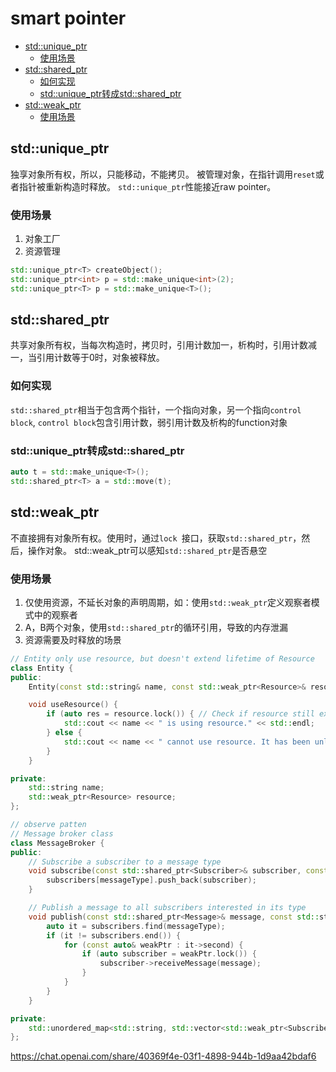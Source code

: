 # smart pointer

- [std::unique\_ptr](#stdunique_ptr)
  - [使用场景](#使用场景)
- [std::shared\_ptr](#stdshared_ptr)
  - [如何实现](#如何实现)
  - [std::unique\_ptr转成std::shared\_ptr](#stdunique_ptr转成stdshared_ptr)
- [std::weak\_ptr](#stdweak_ptr)
  - [使用场景](#使用场景-1)


## std::unique_ptr
独享对象所有权，所以，只能移动，不能拷贝。
被管理对象，在指针调用`reset`或者指针被重新构造时释放。
`std::unique_ptr`性能接近raw pointer。

### 使用场景
1. 对象工厂
2. 资源管理
```cpp
std::unique_ptr<T> createObject();
std::unique_ptr<int> p = std::make_unique<int>(2);
std::unique_ptr<T> p = std::make_unique<T>();
```

## std::shared_ptr
共享对象所有权，当每次构造时，拷贝时，引用计数加一，析构时，引用计数减一，当引用计数等于0时，对象被释放。

### 如何实现
`std::shared_ptr`相当于包含两个指针，一个指向对象，另一个指向`control block`, `control block`包含引用计数，弱引用计数及析构的function对象

### std::unique_ptr转成std::shared_ptr
```cpp
auto t = std::make_unique<T>();
std::shared_ptr<T> a = std::move(t);
```

## std::weak_ptr
不直接拥有对象所有权。使用时，通过`lock `接口，获取`std::shared_ptr`，然后，操作对象。
std::weak_ptr可以感知`std::shared_ptr`是否悬空

### 使用场景
1. 仅使用资源，不延长对象的声明周期，如：使用`std::weak_ptr`定义观察者模式中的观察者
2. A，B两个对象，使用`std::shared_ptr`的循环引用，导致的内存泄漏
3. 资源需要及时释放的场景
```cpp
// Entity only use resource, but doesn't extend lifetime of Resource
class Entity {
public:
    Entity(const std::string& name, const std::weak_ptr<Resource>& resource) : name(name), resource(resource) {}

    void useResource() {
        if (auto res = resource.lock()) { // Check if resource still exists
            std::cout << name << " is using resource." << std::endl;
        } else {
            std::cout << name << " cannot use resource. It has been unloaded." << std::endl;
        }
    }

private:
    std::string name;
    std::weak_ptr<Resource> resource;
};

// observe patten
// Message broker class
class MessageBroker {
public:
    // Subscribe a subscriber to a message type
    void subscribe(const std::shared_ptr<Subscriber>& subscriber, const std::string& messageType) {
        subscribers[messageType].push_back(subscriber);
    }

    // Publish a message to all subscribers interested in its type
    void publish(const std::shared_ptr<Message>& message, const std::string& messageType) {
        auto it = subscribers.find(messageType);
        if (it != subscribers.end()) {
            for (const auto& weakPtr : it->second) {
                if (auto subscriber = weakPtr.lock()) {
                    subscriber->receiveMessage(message);
                }
            }
        }
    }

private:
    std::unordered_map<std::string, std::vector<std::weak_ptr<Subscriber>>> subscribers;
};
```
https://chat.openai.com/share/40369f4e-03f1-4898-944b-1d9aa42bdaf6
